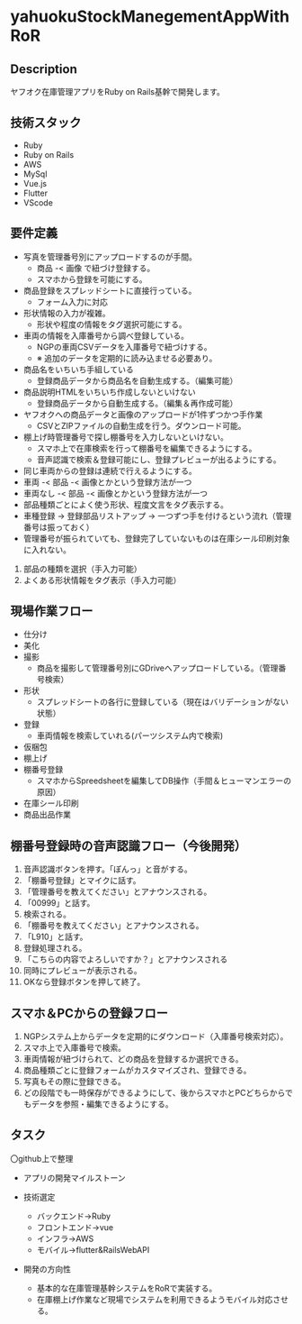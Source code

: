 # yahuokuStockManegementAppWithRoR

## Description

ヤフオク在庫管理アプリをRuby on Rails基幹で開発します。

## 技術スタック

- Ruby
- Ruby on Rails
- AWS
- MySql
- Vue.js
- Flutter
- VScode

## 要件定義

- 写真を管理番号別にアップロードするのが手間。
  - 商品 -< 画像 で紐づけ登録する。
  - スマホから登録を可能にする。
- 商品登録をスプレッドシートに直接行っている。
  - フォーム入力に対応
- 形状情報の入力が複雑。
  - 形状や程度の情報をタグ選択可能にする。
- 車両の情報を入庫番号から調べ登録している。
  - NGPの車両CSVデータを入庫番号で紐づけする。
  - ※ 追加のデータを定期的に読み込ませる必要あり。
- 商品名をいちいち手組している
  - 登録商品データから商品名を自動生成する。（編集可能）
- 商品説明HTMLをいちいち作成しないといけない
  - 登録商品データから自動生成する。（編集＆再作成可能）
- ヤフオクへの商品データと画像のアップロードが1件ずつかつ手作業
  - CSVとZIPファイルの自動生成を行う。ダウンロード可能。
- 棚上げ時管理番号で探し棚番号を入力しないといけない。
  - スマホ上で在庫検索を行って棚番号を編集できるようにする。
  - 音声認識で検索＆登録可能にし、登録プレビューが出るようにする。
-  同じ車両からの登録は連続で行えるようにする。
  - 車両 -< 部品 -< 画像とかという登録方法が一つ
  - 車両なし -< 部品 -< 画像とかという登録方法が一つ
- 部品種類ごとによく使う形状、程度文言をタグ表示する。
- 車種登録 → 登録部品リストアップ → 一つずつ手を付けるという流れ（管理番号は振っておく）
- 管理番号が振られていても、登録完了していないものは在庫シール印刷対象に入れない。

1. 部品の種類を選択（手入力可能）
2. よくある形状情報をタグ表示（手入力可能）

## 現場作業フロー
- 仕分け
- 美化
- 撮影
  - 商品を撮影して管理番号別にGDriveへアップロードしている。（管理番号検索）
- 形状
  - スプレッドシートの各行に登録している（現在はバリデーションがない状態）
- 登録
  - 車両情報を検索していれる(パーツシステム内で検索)
- 仮梱包
- 棚上げ
- 棚番号登録
  - スマホからSpreedsheetを編集してDB操作（手間＆ヒューマンエラーの原因）
- 在庫シール印刷
- 商品出品作業

## 棚番号登録時の音声認識フロー（今後開発）
1. 音声認識ボタンを押す。「ぽんっ」と音がする。
2. 「棚番号登録」とマイクに話す。
3. 「管理番号を教えてください」とアナウンスされる。
4. 「00999」と話す。
5. 検索される。
6. 「棚番号を教えてください」とアナウンスされる。
7. 「L910」と話す。
8. 登録処理される。
9. 「こちらの内容でよろしいですか？」とアナウンスされる
10. 同時にプレビューが表示される。
11. OKなら登録ボタンを押して終了。

## スマホ＆PCからの登録フロー

1. NGPシステム上からデータを定期的にダウンロード（入庫番号検索対応）。
2. スマホ上で入庫番号で検索。
3. 車両情報が紐づけられて、どの商品を登録するか選択できる。
4. 商品種類ごとに登録フォームがカスタマイズされ、登録できる。
5. 写真もその際に登録できる。
6. どの段階でも一時保存ができるようにして、後からスマホとPCどちらからでもデータを参照・編集できるようにする。

## タスク
〇github上で整理
- アプリの開発マイルストーン

- 技術選定
  - バックエンド→Ruby
  - フロントエンド→vue
  - インフラ→AWS
  - モバイル→flutter&RailsWebAPI

- 開発の方向性
  - 基本的な在庫管理基幹システムをRoRで実装する。
  - 在庫棚上げ作業など現場でシステムを利用できるようモバイル対応させる。
